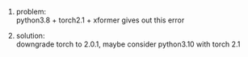 1. problem:   
   python3.8 + torch2.1 + xformer gives out this error

2. solution:   
   downgrade torch to 2.0.1, maybe consider python3.10 with torch 2.1